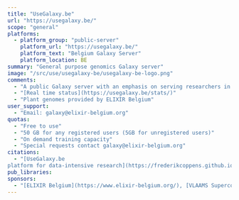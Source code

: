 ```yaml
---
title: "UseGalaxy.be"
url: "https://usegalaxy.be/"
scope: "general"
platforms:
  - platform_group: "public-server"
    platform_url: "https://usegalaxy.be/"
    platform_text: "Belgium Galaxy Server"
    platform_location: BE
summary: "General purpose genomics Galaxy server"
image: "/src/use/usegalaxy-be/usegalaxy-be-logo.png"
comments:
  - "A public Galaxy server with an emphasis on serving researchers in Belgium." 
  - "[Real time status](https://usegalaxy.be/stats/)"
  - "Plant genomes provided by ELIXIR Belgium"
user_support:
  - "Email: galaxy@elixir-belgium.org"
quotas:
  - "Free to use"
  - "50 GB for any registered users (5GB for unregistered users)"
  - "On demand training capacity"
  - "Special requests contact galaxy@elixir-belgium.org"
citations:
  - "[UseGalaxy.be
platform for data-intensive research](https://frederikcoppens.github.io/slidedecks/ELIXIR_Belgium_usegalaxy_20190916/), Frederik Coppens, ELIXIR Belgium All Hands 2019"
pub_libraries:
sponsors:
  - "[ELIXIR Belgium](https://www.elixir-belgium.org/), [VLAAMS Supercomputer Centrum](https://www.vscentrum.be/), [Research Foundation - Flanders (FWO)](https://www.fwo.be/en/), [Flemish Department of Economy, Science and Innovation](https://www.ewi-vlaanderen.be/en)"
---
```


